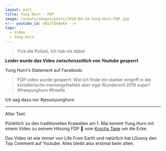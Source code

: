 ```yaml
---
layout: post
title: Yung Hurn - FDP
image: /assets/images/posts/2016-04-24-Yung-Hurn-FDP.jpg
<!-- youtube_id: m0aJfQn8wK4 -->
tags:
  - Video
  - Yung Hurn
---
```

> Fick die Polizei, ich hab nix dabei

<!--more-->
***Leider wurde das Video zwischenzeitlich von Youtube gesperrt***

Yung Hurn's Statement auf Facebook:
> FDP video wurde gesperrt. Wie ich finde ein starker eingriff in die künstlerische meinungsfreiheit aber egal
Wundervoll 2016 super! ‪#‎freeyunghurn‬ ‪#‎freelfe

Ich sag dazu nur #jesuisyunghurn
***
Alter Text:

Pünktlich zu den traditionellen Krawallen am 1. Mai kommt Yung Hurn mit einem Video zu seinem Hitsong FDP :gun: vom [Krocha Tape](https://yunghurn.bandcamp.com/album/krocha-tape) um die Ecke.

 Das Video ist wie immer von Life From Earth und natürlich hat LGoony den Top Comment auf Youtube. Alles bleibt also erstmal beim alten.
